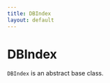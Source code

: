 ```yaml
---
title: DBIndex
layout: default
---
```


# DBIndex

<code>DBIndex</code> is an abstract base class.

